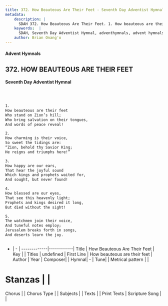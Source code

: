 ```yaml
---
title: 372. How Beauteous Are Their Feet - Seventh Day Adventist Hymnal
metadata:
    description: |
      SDAH 372. How Beauteous Are Their Feet. 1. How beauteous are their feet Who stand on Zion’s hill; Who bring salvation on their tongues, And words of peace reveal!
    keywords:  |
      SDAH, Seventh Day Adventist Hymnal, adventhymnals, advent hymnals, How Beauteous Are Their Feet, How beauteous are their feet 
    author: Brian Onang'o
---
```


#### Advent Hymnals
## 372. HOW BEAUTEOUS ARE THEIR FEET
#### Seventh Day Adventist Hymnal

```txt



1.
How beauteous are their feet
Who stand on Zion’s hill;
Who bring salvation on their tongues,
And words of peace reveal!

2.
How charming is their voice,
So sweet the tidings are:
“Zion, behold thy Savior King;
He reigns and triumphs here!”

3.
How happy are our ears,
That hear the joyful sound
Which kings and prophets waited for,
And sought, but never found!

4.
How blessed are our eyes,
That see this heavenly light;
Prophets and kings desired it long,
But died without the sight!

5.
The watchmen join their voice,
And tuneful notes employ;
Jerusalem breaks forth in songs,
And deserts learn the joy.



```

- |   -  |
-------------|------------|
Title | How Beauteous Are Their Feet |
Key |  |
Titles | undefined |
First Line | How beauteous are their feet |
Author | 
Year | 
Composer|  |
Hymnal|  - |
Tune|  |
Metrical pattern | |
# Stanzas |  |
Chorus |  |
Chorus Type |  |
Subjects |  |
Texts |  |
Print Texts | 
Scripture Song |  |
  
